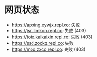 # 网页状态
- https://apping.eywjx.repl.co: 失败
- https://jsn.limkon.repl.co: 失败 (403)
- https://tote.kaikaixin.repl.co: 失败 (403)
- https://ssd.zockq.repl.co: 失败
- https://moo.zxco.repl.co: 失败 (403)
